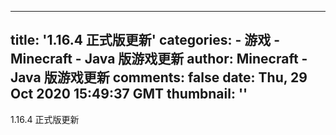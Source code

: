 
---
title: '1.16.4 正式版更新'
categories: 
    - 游戏
    - Minecraft - Java 版游戏更新
author: Minecraft - Java 版游戏更新
comments: false
date: Thu, 29 Oct 2020 15:49:37 GMT
thumbnail: ''
---

<div>   
1.16.4 正式版更新  
</div>
            